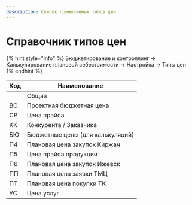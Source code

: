 ```yaml
---
description: Список применяемых типов цен
---
```


# Справочник типов цен

{% hint style="info" %}
Бюджетирование и контроллинг → Калькулирование плановой себестоимости → Настройка → Типы цен
{% endhint %}

| Код | Наименование                     |
| --- | -------------------------------- |
|     | Общая                            |
| BC  | Проектная бюджетная цена         |
| CP  | Цена прайса                      |
| KK  | Конкурента / Заказчика           |
| БЮ  | Бюджетные цены (для калькуляций) |
| П4  | Плановая цена закупок Киржач     |
| П5  | Цена прайса продукции            |
| П6  | Плановая цена закупок Ижевск     |
| ПП  | Плановая цена заявки ТМЦ         |
| ПТ  | Плановая цена покупки ТК         |
| УС  | Цена услуг                       |
